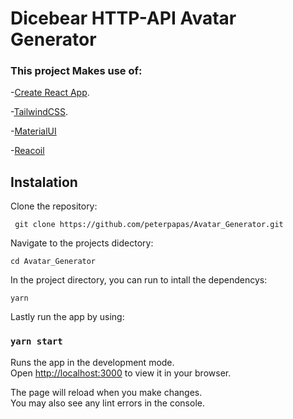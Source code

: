 # Dicebear HTTP-API Avatar Generator

### This project Makes use of:

-[Create React App](https://github.com/facebook/create-react-app).

-[TailwindCSS](https://tailwindcss.com/).

-[MaterialUI](https://mui.com/)

-[Reacoil](https://recoiljs.org/)

## Instalation

Clone the repository:

` git clone https://github.com/peterpapas/Avatar_Generator.git`

Navigate to the projects didectory:

`cd Avatar_Generator`

In the project directory, you can run to intall the dependencys:

`yarn`

Lastly run the app by using:

### `yarn start`

Runs the app in the development mode.\
Open [http://localhost:3000](http://localhost:3000) to view it in your browser.

The page will reload when you make changes.\
You may also see any lint errors in the console.
